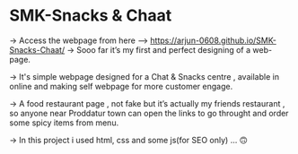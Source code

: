 # SMK-Snacks & Chaat

-> Access the webpage from here --> https://arjun-0608.github.io/SMK-Snacks-Chaat/
-> Sooo far it’s my first and perfect designing of a web-page.

-> It's simple webpage designed for a Chat & Snacks centre , available in online and making self webpage for more customer engage.

-> A food restaurant page , not fake but it’s actually my friends restaurant , 
so anyone near Proddatur town can open the links to go throught and order some spicy items from menu.

-> In this project i used html, css and some js(for SEO only) … 🙃
